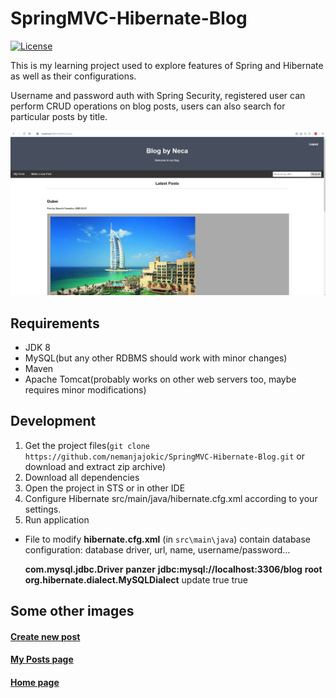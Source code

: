 # SpringMVC-Hibernate-Blog
[![License](https://img.shields.io/badge/License-Apache%202.0-blue.svg)](https://opensource.org/licenses/Apache-2.0)

This is my learning project used to explore features of Spring and Hibernate as well as their configurations.

Username and password auth with Spring Security, registered user can perform CRUD operations on blog posts, users can also search for particular posts by title.

<img src="https://github.com/nemanjajokic/SpringMVC-Hibernate-Blog/blob/master/preview/img1.png">

## Requirements
* JDK 8
* MySQL(but any other RDBMS should work with minor changes)
* Maven
* Apache Tomcat(probably works on other web servers too, maybe requires minor modifications)

## Development
1. Get the project files(`git clone https://github.com/nemanjajokic/SpringMVC-Hibernate-Blog.git` or download and extract zip archive)
2. Download all dependencies
3. Open the project in STS or in other IDE
4. Configure Hibernate src/main/java/hibernate.cfg.xml according to your settings.
5. Run application

* File to modify **hibernate.cfg.xml** (in `src\main\java`) contain database configuration: database driver, url, name, username/password...

    <property name="hibernate.connection.driver_class">**com.mysql.jdbc.Driver**</property>
    <property name="hibernate.connection.password">**panzer**</property>
    <property name="hibernate.connection.url">**jdbc:mysql://localhost:3306/blog**</property>
    <property name="hibernate.connection.username"><b>root</b></property>
    <property name="hibernate.dialect">**org.hibernate.dialect.MySQLDialect**</property>
    <property name="hbm2ddl.auto">update</property>
    <property name="show_sql">true</property>
    <property name="format_sql">true</property>

## Some other images
#### [Create new post](preview/img2.png)
#### [My Posts page](preview/img3.png)
#### [Home page](preview/img4.png)
